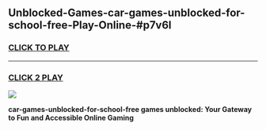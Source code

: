 
## Unblocked-Games-car-games-unblocked-for-school-free-Play-Online-#p7v6l
<h3>
<a href="https://premium.freeplayer.one?title=car-games-unblocked-for-school-free&ref=27F">CLICK TO PLAY</a></h3>
<hr>

<h3>
<a href="https://premium.freeplayer.one?title=car-games-unblocked-for-school-free&ref=27F">CLICK 2 PLAY</a>
  
</h3>

<a href="https://premium.freeplayer.one?title=car-games-unblocked-for-school-free&ref=27F"><img src="https://clearcache.store/games.png"></a>


**car-games-unblocked-for-school-free games unblocked: Your Gateway to Fun and Accessible Online Gaming**
